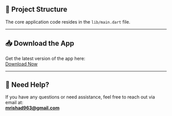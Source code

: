 ## 📂 Project Structure  
The core application code resides in the `lib/main.dart` file.

---

## 📥 Download the App  
Get the latest version of the app here:  
[Download Now](https://drive.google.com/file/d/14Nk9E6PW1VRI8YKHKu1bKdxzDH-PJUQA/view?usp=sharing)

---

## 📧 Need Help?  
If you have any questions or need assistance, feel free to reach out via email at:  
**mrishad963@gmail.com**
